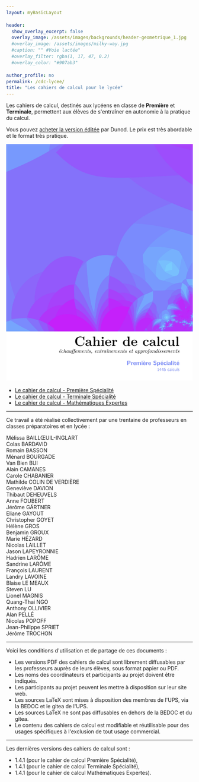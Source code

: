 ```yaml
---
layout: myBasicLayout

header:
  show_overlay_excerpt: false
  overlay_image: /assets/images/backgrounds/header-geometrique_1.jpg
  #overlay_image: /assets/images/milky-way.jpg
  #caption: "" #Voie lactée"
  #overlay_filter: rgba(1, 17, 47, 0.2)
  #overlay_color: "#907ab3"

author_profile: no
permalink: /cdc-lycee/
title: "Les cahiers de calcul pour le lycée"
---
```


Les cahiers de calcul, destinés aux lycéens en classe de **Première** et **Terminale**, permettent aux élèves de s'entraîner en autonomie à la pratique du calcul. 

Vous pouvez [acheter la version éditée](https://www.dunod.com/cahier-calcul-en-maths-terminale-specialite-maths-et-maths-expertes) par Dunod. Le prix est très abordable et le format très pratique.

[![cahier de calcul](/assets/images/couverture_Premiere_Specialite.jpg)](https://www.dunod.com/cahier-calcul-en-maths-terminale-specialite-maths-et-maths-expertes)


- [Le cahier de calcul - Première Spécialité](cahier_de_calcul_Premiere_Specialite_v1.4.1.pdf) 
- [Le cahier de calcul - Terminale Spécialité](cahier_de_calcul_Terminale_Specialite_v1.4.1.pdf)
- [Le cahier de calcul - Mathématiques Expertes](cahier_de_calcul_Maths_Expertes_v1.4.1.pdf)

---

Ce travail a été réalisé collectivement par une trentaine de professeurs en classes préparatoires et en lycée :

Mélissa BAILLŒUIL-INGLART<br>
Colas BARDAVID<br>
Romain BASSON<br>
Ménard BOURGADE<br>
Van Bien BUI<br>
Alain CAMANES<br>
Carole CHABANIER<br>
Mathilde COLIN DE VERDIÈRE<br>
Geneviève DAVION<br>
Thibaut DEHEUVELS<br>
Anne FOUBERT<br>
Jérôme GÄRTNER<br>
Eliane GAYOUT<br>
Christopher GOYET<br>
Hélène GROS<br>
Benjamin GROUX<br>
Marie HÉZARD<br>
Nicolas LAILLET<br>
Jason LAPEYRONNIE<br>
Hadrien LARÔME<br>
Sandrine LARÔME<br>
François LAURENT<br>
Landry LAVOINE<br>
Blaise LE MEAUX<br>
Steven LU<br>
Lionel MAGNIS<br>
Quang-Thai NGO<br>
Anthony OLLIVIER<br>
Alan PELLÉ<br>
Nicolas POPOFF<br>
Jean-Philippe SPRIET<br>
Jérôme TROCHON


---

Voici les conditions d'utilisation et de partage de ces documents : 
- Les versions PDF des cahiers de calcul sont librement diffusables par les professeurs auprès de leurs élèves, sous format papier ou PDF.
- Les noms des coordinateurs et participants au projet doivent être indiqués.
- Les participants au projet peuvent les mettre à disposition sur leur site web.
- Les sources LaTeX sont mises à disposition des membres de l'UPS, via la BEDOC et le gitea de l'UPS.
- Les sources LaTeX ne sont pas diffusables en dehors de la BEDOC et du gitea.
- Le contenu des cahiers de calcul est modifiable et réutilisable pour des usages spécifiques à l'exclusion de tout usage commercial.


---

Les dernières versions des cahiers de calcul sont :
- 1.4.1 (pour le cahier de calcul Première Spécialité), 
- 1.4.1 (pour le cahier de calcul Terminale Spécialité),
- 1.4.1 (pour le cahier de calcul Mathématiques Expertes).
